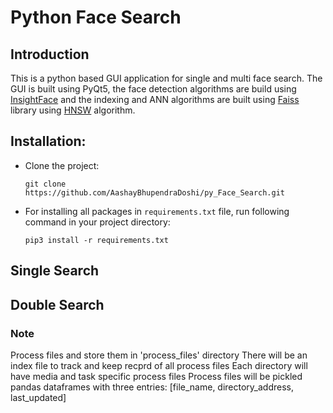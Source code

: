 # Python Face Search
## Introduction
This is a python based GUI application for single and multi face search. The GUI is built using PyQt5, the face detection algorithms are build using [InsightFace](https://github.com/deepinsight/insightface/tree/master/python-package) and the indexing and ANN algorithms are built using  [Faiss](https://github.com/facebookresearch/faiss) library using [HNSW](https://arxiv.org/abs/1603.09320) algorithm.

## Installation:

* Clone the project:

    ```
    git clone https://github.com/AashayBhupendraDoshi/py_Face_Search.git

    ```

* For installing all packages in `requirements.txt` file, run following command in your project directory:

    ```
    pip3 install -r requirements.txt
    ```
## Single Search
## Double Search
### Note
Process files and store them in 'process_files' directory
There will be an index file to track and keep recprd of all process files
Each directory will have media and task specific process files
Process files will be pickled pandas dataframes with three entries:
[file_name, directory_address, last_updated]
